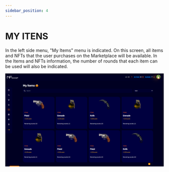 ```yaml
---
sidebar_position: 4
---
```


# MY ITENS

In the left side menu, "My Items" menu is indicated. On this screen, all items and NFTs that the user purchases on the Marketplace will be available. In the Items and NFTs information, the number of rounds that each item can be used will also be indicated.

![1](./../assets/meusitens.png)
